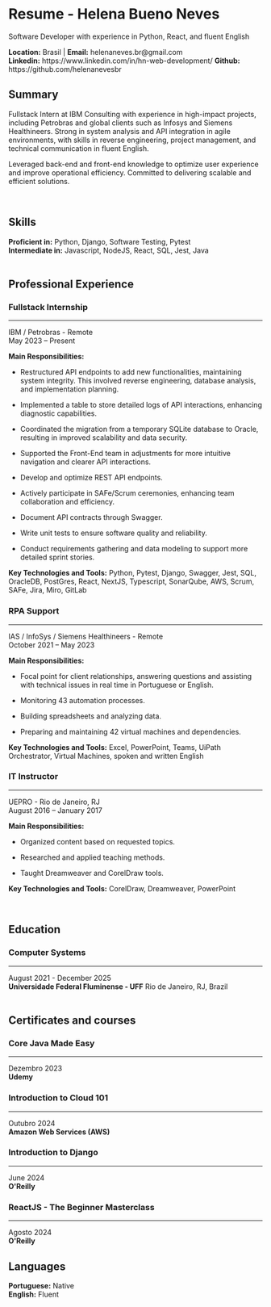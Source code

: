 Resume - Helena Bueno Neves
===
<div class="subtitle">
<p>Software Developer with experience in Python, React, and fluent English</p>
</div>

<div class="contacts">
<b>Location:</b> Brasil |
<b>Email:</b> helenaneves.br@gmail.com <br/>
<b>Linkedin:</b> https://www.linkedin.com/in/hn-web-development/ 
<b>Github:</b> https://github.com/helenanevesbr
</div>

## Summary
<div class="description">
<p>Fullstack Intern at IBM Consulting with experience in high-impact projects, including Petrobras and global clients such as Infosys and Siemens Healthineers. Strong in system analysis and API integration in agile environments, with skills in reverse engineering, project management, and technical communication in fluent English.</p>
<p>Leveraged back-end and front-end knowledge to optimize user experience and improve operational efficiency. Committed to delivering scalable and efficient solutions.</p>
</div>
<br>

## Skills
<div class="main-skills">
<strong>Proficient in:</strong> Python, Django, Software Testing, Pytest<br/>
<strong>Intermediate in:</strong> Javascript, NodeJS, React, SQL, Jest, Java<br/>
</div>
<br>

## Professional Experience

### Fullstack Internship
<hr/>
<div class="company">IBM / Petrobras - Remote</div>
<div class="period">May 2023 – Present</div>
<p class="chores-title"><b>Main Responsibilities:</b></p>
<p class="chores">
  
- Restructured API endpoints to add new functionalities, maintaining system integrity. This involved reverse engineering, database analysis, and implementation planning.

- Implemented a table to store detailed logs of API interactions, enhancing diagnostic capabilities.

- Coordinated the migration from a temporary SQLite database to Oracle, resulting in improved scalability and data security.

- Supported the Front-End team in adjustments for more intuitive navigation and clearer API interactions.

- Develop and optimize REST API endpoints.

- Actively participate in SAFe/Scrum ceremonies, enhancing team collaboration and efficiency.

- Document API contracts through Swagger.

- Write unit tests to ensure software quality and reliability.

- Conduct requirements gathering and data modeling to support more detailed sprint stories.

</p>
<p class="tecnologies-and-tools">
    <b>Key Technologies and Tools:</b> Python, Pytest, Django, Swagger, Jest, SQL, OracleDB, PostGres, React, NextJS, Typescript, SonarQube, AWS, Scrum, SAFe, Jira, Miro, GitLab
</p>

### RPA Support
<hr/>
<div class="company">IAS / InfoSys / Siemens Healthineers - Remote</div>
<div class="period">October 2021 – May 2023</div>
<p class="chores-title"><b>Main Responsibilities:</b></p>
<div class="chores">
  
- Focal point for client relationships, answering questions and assisting with technical issues in real time in Portuguese or English.

- Monitoring 43 automation processes.

- Building spreadsheets and analyzing data.

- Preparing and maintaining 42 virtual machines and dependencies.

</div>
<p class="tecnologies-and-tools">
    <b>Key Technologies and Tools:</b> Excel, PowerPoint, Teams, UiPath Orchestrator, Virtual Machines, spoken and written English
</p>

### IT Instructor
<hr/>
<div class="company">UEPRO - Rio de Janeiro, RJ</div>
<div class="period">August 2016 – January 2017</div>
<p class="chores-title"><b>Main Responsibilities:</b></p>
<div class="chores">
  
- Organized content based on requested topics.

- Researched and applied teaching methods.

- Taught Dreamweaver and CorelDraw tools.

</div>
<p class="tecnologies-and-tools">
    <b>Key Technologies and Tools:</b> CorelDraw, Dreamweaver, PowerPoint
</p>
<br>

## Education
### Computer Systems
<hr/>
<div class="period">August 2021 - December 2025</div> 
<strong>Universidade Federal Fluminense - UFF</strong>
Rio de Janeiro, RJ, Brazil
<br>
<br>

## Certificates and courses

### Core Java Made Easy
<hr/>
<div class="period">Dezembro 2023</div>
<strong>Udemy</strong>

### Introduction to Cloud 101
<hr/>
<div class="period">Outubro 2024</div>
<strong>Amazon Web Services (AWS)</strong>

### Introduction to Django
<hr/>
<div class="period">June 2024</div>
<strong>O'Reilly</strong>

### ReactJS - The Beginner Masterclass
<hr/>
<div class="period">Agosto 2024</div>
<strong>O'Reilly</strong>
<br>

## Languages
<p class="languages">
    <b>Portuguese:</b> Native<br/>
    <b>English:</b> Fluent
</p>

